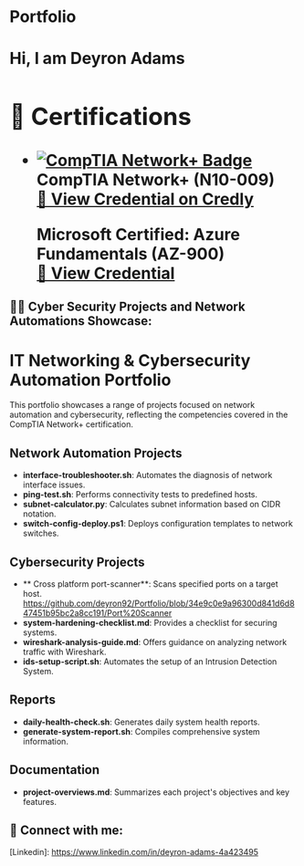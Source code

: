 # Portfolio

<h1>Hi, I am Deyron Adams <br/><a 
<br>
  
  ## 📜 Certifications

- [![CompTIA Network+ Badge](https://images.credly.com/size/340x340/images/8fc77b0d-e820-4e2d-9ed4-7b88a1ba5b17/comptia-network-ce-certification.png)](https://www.credly.com/badges/42433f63-6246-4a26-9efd-3497a89cf8ac/public_url)  
  **CompTIA Network+ (N10-009)**  
  [🔗 View Credential on Credly](https://www.credly.com/badges/42433f63-6246-4a26-9efd-3497a89cf8ac/public_url)
 
  **Microsoft Certified: Azure Fundamentals (AZ-900)**  
  [🔗 View Credential](https://learn.microsoft.com/api/credentials/share/en-us/DeyronAdams-3761/837231D7F02239E?sharingId=7863FCF2448CC102)


<h2>👨‍💻 Cyber Security Projects and Network Automations Showcase:</h2>

# IT Networking & Cybersecurity Automation Portfolio

This portfolio showcases a range of projects focused on network automation and cybersecurity, reflecting the competencies covered in the CompTIA Network+ certification.

## Network Automation Projects
- **interface-troubleshooter.sh**: Automates the diagnosis of network interface issues.
- **ping-test.sh**: Performs connectivity tests to predefined hosts.
- **subnet-calculator.py**: Calculates subnet information based on CIDR notation.
- **switch-config-deploy.ps1**: Deploys configuration templates to network switches.

## Cybersecurity Projects
- ** Cross platform port-scanner**: Scans specified ports on a target host. https://github.com/deyron92/Portfolio/blob/34e9c0e9a96300d841d6d847451b95bc2a8cc191/Port%20Scanner
- **system-hardening-checklist.md**: Provides a checklist for securing systems.
- **wireshark-analysis-guide.md**: Offers guidance on analyzing network traffic with Wireshark.
- **ids-setup-script.sh**: Automates the setup of an Intrusion Detection System.

## Reports
- **daily-health-check.sh**: Generates daily system health reports.
- **generate-system-report.sh**: Compiles comprehensive system information.

## Documentation
- **project-overviews.md**: Summarizes each project's objectives and key features.


<h2> 🤳 Connect with me:</h2>

<body1> [Linkedin]: https://www.linkedin.com/in/deyron-adams-4a423495

<!--
**joshmadakor1/joshmadakor1** is a ✨ _special_ ✨ repository because its `README.md` (this file) appears on your GitHub profile.

Here are some ideas to get you started:

- 🔭 I’m currently working on ...
- 🌱 I’m currently learning ...
- 👯 I’m looking to collaborate on ...
- 🤔 I’m looking for help with ...
- 💬 Ask me about ...
- 📫 How to reach me: ...
- 😄 Pronouns: ...
- ⚡ Fun fact: ...
-->
